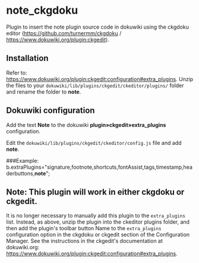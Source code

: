 # note_ckgdoku
Plugin to insert the note plugin source code in dokuwiki using the ckgdoku editor (https://github.com/turnermm/ckgdoku / https://www.dokuwiki.org/plugin:ckgedit).

## Installation
Refer to: https://www.dokuwiki.org/plugin:ckgedit:configuration#extra_plugins.
Unzip the files to your `dokuwiki/lib/plugins/ckgedit/ckeditor/plugins/` folder and rename the folder to **note**.

## Dokuwiki configuration

Add the text **Note** to the dokuwiki **plugin»ckgedit»extra_plugins** configuration.

Edit the `dokuwiki/lib/plugins/ckgedit/ckeditor/config.js` file and add **note**.

###Example:
b.extraPlugins="signature,footnote,shortcuts,fontAssist,tags,timestamp,headerbuttons,**note**";

## Note: This plugin will work in either ckgdoku or ckgedit. 

It is no longer necessary to manually add this plugin to the `extra_plugins` list.  Instead, as above, unzip the plugin into the ckeditor plugins folder, and then add the plugin's toolbar button Name to the `extra_plugins` configuration option in the ckgdoku or ckgedit section of the Configuration Manager.  See the instructions in the ckgedit's documentation at dokuwiki.org: https://www.dokuwiki.org/plugin:ckgedit:configuration#extra_plugins. 
